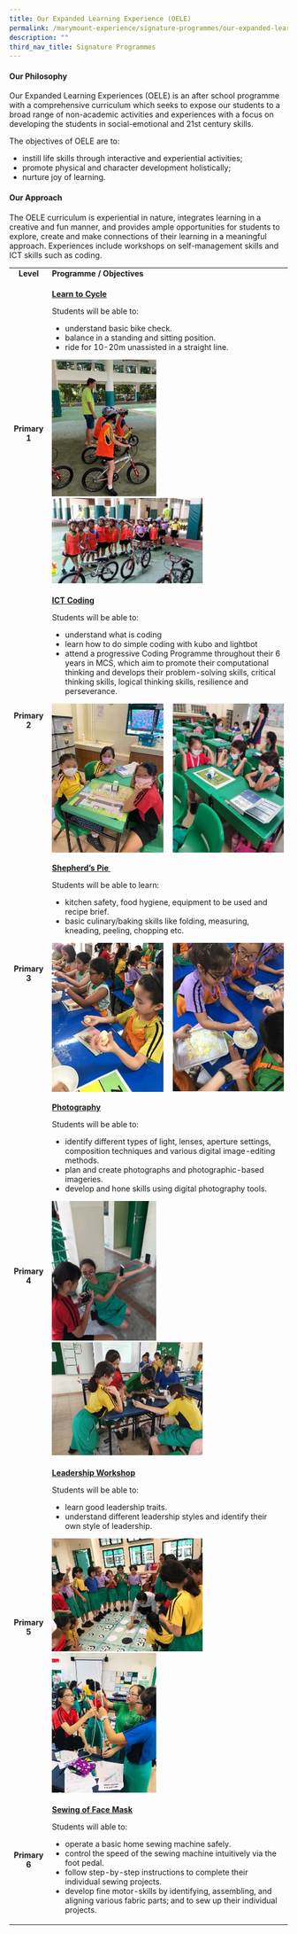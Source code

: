 ```yaml
---
title: Our Expanded Learning Experience (OELE)
permalink: /marymount-experience/signature-programmes/our-expanded-learning-experience-oele/
description: ""
third_nav_title: Signature Programmes
---
```

<h4><strong>Our Philosophy</strong></h4>
<p>Our Expanded Learning Experiences (OELE) is an after school programme with a comprehensive curriculum which seeks to expose our students to a broad range of non-academic activities and experiences with a focus on developing the students in social-emotional and 21st century skills.</p>
<p>The objectives of OELE are to:</p>
<ul>
<li>instill life skills through interactive and experiential activities;&nbsp;</li>
<li>promote physical and character development holistically;</li>
<li>nurture joy of learning.</li>
</ul>
<h4><strong>Our Approach</strong></h4>
<p>The OELE curriculum is experiential in nature, integrates learning in a creative and fun manner, and provides ample opportunities for students to explore, create and make connections of their learning in a meaningful approach. Experiences include workshops on self-management skills and ICT skills such as coding.</p>
<table>
<tbody>
<tr>
<td style="text-align: center;"><strong>Level</strong></td>
<td><strong>Programme /&nbsp;Objectives</strong></td>
</tr>
<tr>
<td style="text-align: center;"><strong>Primary 1</strong></td>
<td>
<p><strong><u>Learn to Cycle</u></strong></p>
<p>Students will be able to:</p>
<ul>
<li>understand basic bike check.</li>
<li>balance in a standing and sitting position.</li>
<li>ride for 10-20m unassisted in a straight line.&nbsp;</li>
</ul>
<img style="width: 45%;" src="/images/oele1.jpg"><br>
<img style="width: 65%;" src="/images/oele2.jpg">
</td>
</tr>
<tr>
<td style="text-align: center;"><strong>Primary 2</strong></td>
<td>
<p><strong><u>ICT Coding</u></strong></p>
<p>Students will be able to:</p>
<ul>
<li>understand what is coding</li>
<li>learn how to do simple coding with kubo and lightbot</li>
<li>attend a progressive Coding Programme throughout their 6 years in MCS, which aim to promote their computational thinking and develops their problem-solving skills, critical thinking skills, logical thinking skills, resilience and perseverance.</li>
</ul>
<img style="width: 48%;" src="/images/oele3.jpg" align = "left" />
<img style="width: 48%;" src="/images/oele4.jpg" align = "right" />
</td>
</tr>
<tr>
<td style="text-align: center;"><strong>Primary 3</strong></td>
<td>
<p><strong><u>Shepherd&rsquo;s Pie&nbsp;</u></strong></p>
<p>Students will be able to learn:</p>
<ul>
<li>kitchen safety, food hygiene, equipment to be used and recipe brief.</li>
<li>basic culinary/baking skills like folding, measuring, kneading, peeling, chopping etc.&nbsp;</li>
</ul>
<img style="width: 48%;" src="/images/oele5.jpg" align = "left" />
<img style="width: 48%;" src="/images/oele6.jpg" align = "right" />
</td>
</tr>
<tr>
<td style="text-align: center;"><strong>Primary 4</strong></td>
<td>
<p><strong><u>Photography</u></strong></p>
<p>Students will be able to:</p>
<ul>
<li>identify different types of light, lenses, aperture settings, composition techniques and various digital image-editing methods.</li>
<li>plan and create photographs and photographic-based imageries.</li>
<li>develop and hone skills using digital photography tools.&nbsp;</li>
</ul>
<img style="width: 45%;" src="/images/oele8.jpg"><br>
<img style="width: 65%;" src="/images/oele7.jpg">
</td>
</tr>
<tr>
<td style="text-align: center;"><strong>Primary 5</strong></td>
<td>
<p><strong><u>Leadership&nbsp;Workshop</u></strong></p>
<p>Students will be able to:</p>
<ul>
<li>learn good leadership traits.</li>
<li>understand different leadership styles and identify their own style of leadership.&nbsp;</li>
</ul>
<img style="width: 65%;" src="/images/oele9.jpg"><br>
<img style="width: 45%;" src="/images/oele10.jpg">
</td>
</tr>
<tr>
<td style="text-align: center;"><strong>Primary 6</strong></td>
<td>
<p><strong><u>Sewing of Face Mask</u></strong></p>
<p>Students will able to:&nbsp;</p>
<ul>
<li>operate a basic home sewing machine safely.&nbsp;</li>
<li>control the speed of the sewing machine intuitively via the foot pedal.&nbsp;</li>
<li>follow step-by-step instructions to complete their individual sewing projects.</li>
<li>develop fine motor-skills by identifying, assembling, and aligning various fabric parts; and to&nbsp;sew up their individual projects.&nbsp;</li>
</ul>
</td>
</tr>
</tbody>
</table>